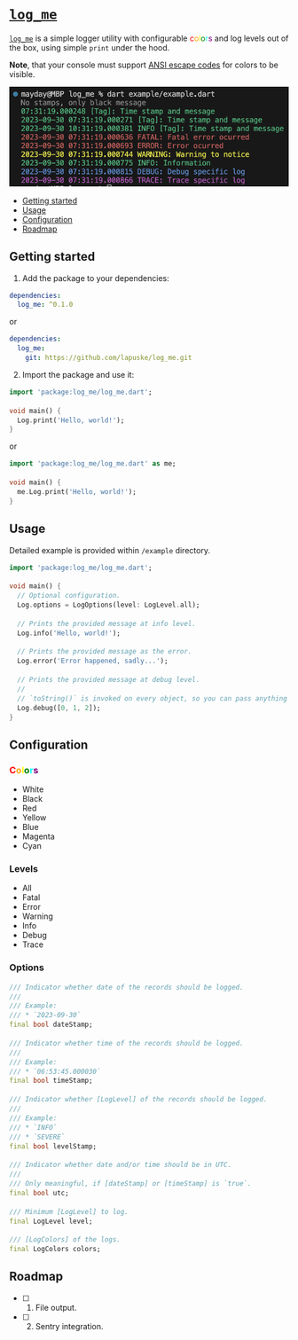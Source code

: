 [`log_me`]
========

[`log_me`] is a simple logger utility with configurable <font color="red">c</font><font color="orange">o</font><font color="yellow">l</font><font color="green">o</font><font color="cyan">r</font><font color="purple">s</font> and log levels out of the box, using simple `print` under the hood.

__Note__, that your console must support [ANSI escape codes](https://en.wikipedia.org/wiki/ANSI_escape_code) for colors to be visible.

![Screenshot](https://raw.githubusercontent.com/lapuske/log_me/main/screenshot.png "Screenshot")

* [Getting started](#getting-started)
* [Usage](#usage)
* [Configuration](#configuration)
* [Roadmap](#roadmap)




## Getting started

1. Add the package to your dependencies:

```yaml
dependencies:
  log_me: ^0.1.0
```

or

```yaml
dependencies:
  log_me:
    git: https://github.com/lapuske/log_me.git
```

2. Import the package and use it:

```dart
import 'package:log_me/log_me.dart';

void main() {
  Log.print('Hello, world!');
}
```

or

```dart
import 'package:log_me/log_me.dart' as me;

void main() {
  me.Log.print('Hello, world!');
}
```




## Usage

Detailed example is provided within `/example` directory.

```dart
import 'package:log_me/log_me.dart';

void main() {
  // Optional configuration.
  Log.options = LogOptions(level: LogLevel.all);

  // Prints the provided message at info level.
  Log.info('Hello, world!');

  // Prints the provided message as the error.
  Log.error('Error happened, sadly...');

  // Prints the provided message at debug level.
  //
  // `toString()` is invoked on every object, so you can pass anything there.
  Log.debug([0, 1, 2]);
}
```




## Configuration


### <font color="red">C</font><font color="orange">o</font><font color="yellow">l</font><font color="green">o</font><font color="cyan">r</font><font color="purple">s</font>

- White
- Black
- Red
- Yellow
- Blue
- Magenta
- Cyan


### Levels

- All
- Fatal
- Error
- Warning
- Info
- Debug
- Trace



### Options

```dart
/// Indicator whether date of the records should be logged.
///
/// Example:
/// * `2023-09-30`
final bool dateStamp;

/// Indicator whether time of the records should be logged.
///
/// Example:
/// * `06:53:45.000030`
final bool timeStamp;

/// Indicator whether [LogLevel] of the records should be logged.
///
/// Example:
/// * `INFO`
/// * `SEVERE`
final bool levelStamp;

/// Indicator whether date and/or time should be in UTC.
///
/// Only meaningful, if [dateStamp] or [timeStamp] is `true`.
final bool utc;

/// Minimum [LogLevel] to log.
final LogLevel level;

/// [LogColors] of the logs.
final LogColors colors;
```




## Roadmap

- [ ] 1. File output.
- [ ] 2. Sentry integration.




[`log_me`]: https://pub.dev/packages/log_me